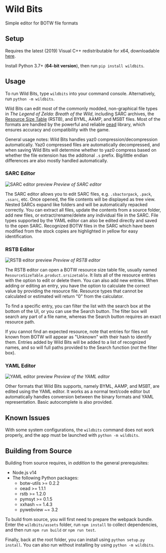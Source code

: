 # Wild Bits
Simple editor for BOTW file formats

## Setup

Requires the latest (2019) Visual C++ redistributable for x64, downloadable 
[here](https://aka.ms/vs/16/release/vc_redist.x64.exe).

Install Python 3.7+ (**64-bit version**), then run `pip install wildbits`.

## Usage

To run Wild Bits, type `wildbits` into your command console. Alternatively, run `python -m wildbits`.

Wild Bits can edit most of the commonly modded, non-graphical file types in
*The Legend of Zelda: Breath of the Wild*, including SARC archives, the
[Resource Size Table](https://zeldamods.org/wiki/Resource_system#Resource_size_table)
(RSTB), and BYML, AAMP, and MSBT files. Most of the formats are handled by the
powerful and reliable [oead](https://github.com/zeldamods/oead) library, which
ensures accuracy and compatibility with the game.

General usage notes: Wild Bits handles yaz0 compression/decompression
automatically. Yaz0 compressed files are automatically decompressed, and when
saving Wild Bits will determine whether to yaz0 compress based on whether the
file extension has the additonal `.s` prefix. Big/little endian differences are
also mostly handled automatically.

### SARC Editor

![SARC editor preview](https://i.imgur.com/iRG9HYf.png)
*Preview of SARC editor*

The SARC editor allows you to edit SARC files, e.g. `.sbactorpack`, `.pack`,
`.ssarc`, etc. Once opened, the file contents will be displayed as tree view.
Nested SARCs expand like folders and will be automatically repacked correctly.
You can extract all files, update the contents from a source folder, add new
files, or extract/rename/delete any individual file in the SARC. File types
supported by the YAML editor can also be edited directly and saved to the open
SARC. Recognized BOTW files in the SARC which have been modified from the stock
copies are highlighted in yellow for easy identification.

### RSTB Editor

![RSTB editor preview](https://i.imgur.com/fS8zVnt.png)
*Preview of RSTB editor*

The RSTB editor can open a BOTW resource size table file, usually named
`ResourceSizeTable.product.srsizetable`. It lists all of the resource entries
with the option to edit or delete them. You can also add new entries. When
adding or editing an entry, you have the option to calculate the correct value
by providing the resource file. Resource types that cannot be calculated or
estimated will return "0" from the calculator.

To find a specific entry, you can filter the list with the search box at the
bottom of the UI, or you can use the Search button. The filter box will search
any part of a file name, whereas the Search button requires an exact resource
path.

If you cannot find an expected resource, note that entries for files not known
from BOTW will appear as "Unknown" with their hash to identify them. Entries
added by Wild Bits will be added to a list of recognized names, and so will full
paths provided to the Search function (*not* the filter box).

### YAML Editor

![YAML editor preview](https://i.imgur.com/AamxY5Q.png)
*Preview of the YAML editor*

Other formats that Wild Bits supports, namely BYML, AAMP, and MSBT, are edited
using the YAML editor. It works as a normal text/code editor but automatically
handles conversion between the binary formats and YAML representation. Basic
autocomplete is also provided.

## Known Issues

With some system configurations, the `wildbits` command does not work properly,
and the app must be launched with `python -m wildbits`.

## Building from Source

Building from source requires, in *addition* to the general prerequisites:

-   Node.js v14
-   The following Python packages:
    -   botw-utils >= 0.2.2
    -   oead >= 1.1.1
    -   rstb >= 1.2.0
    -   pymsyt >= 0.1.5
    -   xxhash ~= 1.4.3
    -   pywebview ~= 3.2

To build from source, you will first need to prepare the webpack bundle. Enter
the `wildbits/assets` folder, run `npm install` to collect dependencies, and then
run `npm run build` or `npm run test`.

Finally, back at the root folder, you can install using
`python setup.py install`. You can also run without installing by using `python -m wildbits`.
